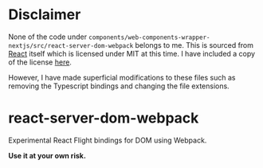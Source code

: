 # Disclaimer

None of the code under `components/web-components-wrapper-nextjs/src/react-server-dom-webpack` belongs to me. This is sourced from [React](https://github.com/facebook/react) itself which is licensed under MIT at this time. I have included a copy of the license [here](./LICENSE.md).

However, I have made superficial modifications to these files such as removing the Typescript bindings and changing the file extensions.

# react-server-dom-webpack

Experimental React Flight bindings for DOM using Webpack.

**Use it at your own risk.**
